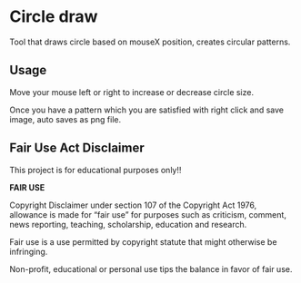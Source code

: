 
# Circle draw

Tool that draws circle based on mouseX position, creates circular patterns.




## Usage

Move your mouse left or right to increase or decrease circle size.

Once you have a pattern which you are satisfied with right click and save image, auto saves as png file.
## Fair Use Act Disclaimer

This project is for educational purposes only!!

**FAIR USE**

Copyright Disclaimer under section 107 of the Copyright Act 1976, allowance is made for “fair use” for purposes such as criticism, comment, news reporting, teaching, scholarship, education and research.

Fair use is a use permitted by copyright statute that might otherwise be infringing. 

Non-profit, educational or personal use tips the balance in favor of fair use. 